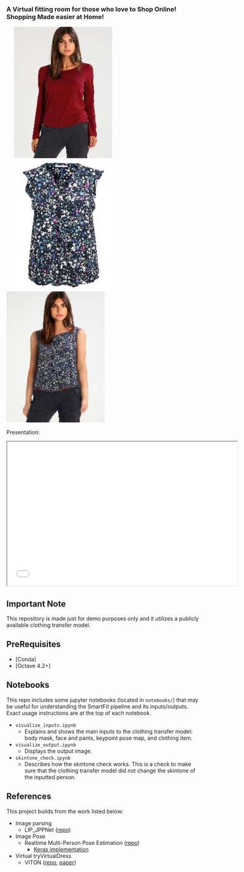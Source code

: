 ### A Virtual fitting room for those who love to Shop Online! Shopping Made easier at Home!

<p float="left">
  <img src="inputs/example_person.jpg" width="256" hspace="20"/>
  <img src="inputs/example_clothing.jpg" width="256" hspace="20"/> 
  <img src="output/example_output.png" width="256"/> 
</p>

Presentation:
<p float="left">
<iframe height="375" width="600" src="Virtual_Dressing_Room.pptx"></iframe>
</p>

## Important Note

This repository is made just for demo purposes only and it utilizes a publicly 
available clothing transfer model.
  
## PreRequisites

* [Conda]
* [Octave 4.2+]


## Notebooks

This repo includes some jupyter notebooks (located in `notebooks/`) that may be useful for understanding the SmartFit pipeline and its inputs/outputs. Exact usage instructions are at the top of each notebook.

* `visualize_inputs.ipynb`
  * Explains and shows the main inputs to the clothing transfer model: body mask, face and pants, keypoint pose map, and clothing item.
* `visualize_output.ipynb`
  * Displays the output image.
* `skintone_check.ipynb`
  * Describes how the skintone check works. This is a check to make sure that the clothing transfer model did not change the skintone of the inputted person.

## References

This project builds from the work listed below:

* Image parsing
  * LIP_JPPNet ([repo](https://github.com/Engineering-Course/LIP_JPPNet))
* Image Pose
  * Realtime Multi-Person Pose Estimation ([repo](https://github.com/ZheC/Realtime_Multi-Person_Pose_Estimation))
    * [Keras implementation](https://github.com/michalfaber/keras_Realtime_Multi-Person_Pose_Estimation)
* Virtual tryVirtualDress
  * VITON ([repo](https://github.com/xthan/VITON), [paper](https://arxiv.org/abs/1711.08447))
